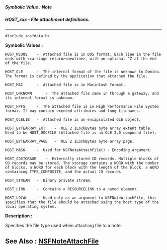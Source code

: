 ##### Symbolic Value : Note
##### HOST_xxx - File attachment definitions.
---
```
#include <nsfdata.h>
```

**Symbolic Values :**

	HOST_MSDOS	  -  Attached file is in DOS format. Each line in the file ends with <carriage return><newline>, with an optional ^Z at the end of the file.

	HOST_OLE	  -  The internal format of the file is unknown to Domino. The format is defined by the application that attached the file.

	HOST_MAC	  -  Attached file is in Macintosh format.

	HOST_UNKNOWN	  -  The attached file came in through a gateway, and its internal format is unknown.

	HOST_HPFS	  -  The attached file is in High Performance File System format. It may contain exended attributes and long filenames.

	HOST_OLELIB	  -  Attached file is an encapsulated OLE object.

	HOST_BYTEARRAY_EXT	  -  OLE 2 ILockBytes byte array extent table. Used to be HOST_DOCFILE (Attached file is an OLE 2.0 compound file).

	HOST_BYTEARRAY_PAGE	  -  OLE 2 ILockBytes byte array page.

	HOST_MASK	  -  Used for NSFNoteAttachFile() - Encoding argument.

	HOST_CDSTORAGE	  -  Externally stored CD records. Multiple blocks of CD records may be stored. The storage contains a WORD with the number of blocks, a WORD for each block with the length of the block, a WORD containing TYPE_COMPOSITE, and the actual CD records.

	HOST_STREAM	  -  Binary private stream.

	HOST_LINK	  -  Contains a RESOURCELINK to a named element.

	HOST_LOCAL	  -  Used only as an argument to NSFNoteAttachFile, this specifies that the file should be attached using the host type of the local operating system.


**Description :**

Specifies the file type used when attaching file to a note.


**See Also :**
[NSFNoteAttachFile](/domino-c-api-docs/reference/Func/NSFNoteAttachFile)
---
